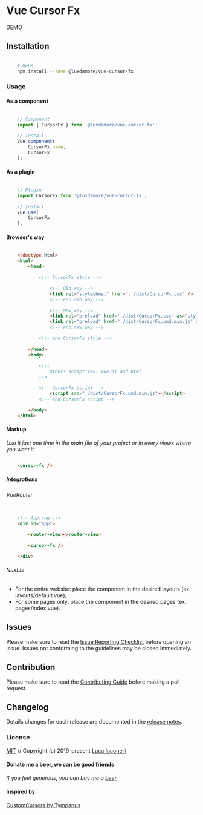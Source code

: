 # Vue Cursor Fx

[DEMO](https://luxdamore.github.io/vue-cursor-fx)

## Installation

```bash

    # Deps
    npm install --save @luxdamore/vue-cursor-fx

```

### Usage

#### As a component

```js

    // Component
    import { CursorFx } from '@luxdamore/vue-cursor-fx';

    // Install
    Vue.component(
        CursorFx.name,
        CursorFx
    );

```

#### As a plugin

```js

    // Plugin
    import CursorFx from '@luxdamore/vue-cursor-fx';

    // Install
    Vue.use(
        CursorFx
    );

```

#### Browser's way

```html

    <!doctype html>
    <html>
        <head>

            <!-- CursorFx style -->

                <!-- Old way -->
                <link rel="stylesheet" href="../dist/CursorFx.css" />
                <!-- end old way -->

                <!-- New way -->
                <link rel="preload" href="./dist/CursorFx.css" as="style" onload="this.rel='stylesheet'" />
                <link rel="preload" href="./dist/CursorFx.umd.min.js" as="script" />
                <!-- end new way -->

            <!-- end CursorFx style -->

        </head>
        <body>

            <!--
                Others script (ex. VueJs) and html.
            -->

            <!-- CursorFx script -->
                <script src="./dist/CursorFx.umd.min.js"></script>
            <!-- end CursorFx script -->

        </body>
    </html>

```

#### Markup

_Use it just one time in the main file of your project or in every views where you want it._

```html

    <cursor-fx />

```

##### Integrations

###### VueRouter

```html

    <!-- App.vue -->
    <div id="app">

        <router-view></router-view>

        <cursor-fx />

    </div>

```

###### NuxtJs

- For the entire website: place the component in the desired layouts (ex. layouts/default.vue);
- For some pages only: place the component in the desired pages (ex. pages/index.vue).

## Issues

Please make sure to read the [Issue Reporting Checklist](https://github.com/LuXDAmore/vue-cursor-fx/blob/master/.github/ISSUE_TEMPLATE/bug_report.md) before opening an issue. Issues not conforming to the guidelines may be closed immediately.

## Contribution

Please make sure to read the [Contributing Guide](https://github.com/LuXDAmore/vue-cursor-fx/blob/master/.github/ISSUE_TEMPLATE/feature_request.md) before making a pull request.

## Changelog

Details changes for each release are documented in the [release notes](https://github.com/LuXDAmore/vue-cursor-fx/blob/master/CHANGELOG.md).

### License

[MIT](http://opensource.org/licenses/MIT) // Copyright (c) 2019-present [Luca Iaconelli](https://lucaiaconelli.it)

#### Donate me a beer, we can be good friends

_If you feel generous, you can buy me a [beer](https://github.com/LuXDAmore/vue-cursor-fx/blob/master/.github/FUNDING.yml)_

#### Inspired by

[CustomCursors by Tympanus](https://tympanus.net/Tutorials/CustomCursors/index3.html)
